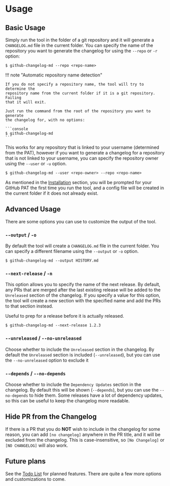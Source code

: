 # Usage

## Basic Usage

Simply run the tool in the folder of a git repository and it will generate a
`CHANGELOG.md` file in the current folder. You can specify the name of the
repository you want to generate the changelog for using the `--repo` or `-r`
option:

```console
$ github-changelog-md --repo <repo-name>
```

!!! note "Automatic repository name detection"

    If you do not specify a repository name, the tool will try to determine the
    repository name from the current folder if it is a git repository. Failing
    that it will exit.

    Just run the command from the root of the repository you want to generate
    the changelog for, with no options:

    ```console
    $ github-changelog-md
    ```

This works for any repository that is linked to your username (determined from
the PAT), however if you want to generate a changelog for a repository that is
not linked to your username, you can specify the repository owner using the
`--user` or `-u` option.

```console
$ github-changelog-md --user <repo-owner> --repo <repo-name>
```

As mentioned in the [Installation](installation.md) section, you will be
prompted for your GitHub PAT the first time you run the tool, and a config
file will be created in the current folder if it does not already exist.

## Advanced Usage

There are some options you can use to customize the output of the tool.

### `--output` / `-o`

By default the tool will create a `CHANGELOG.md` file in the current folder. You
can specify a different filename using the `--output` or `-o` option.

```console
$ github-changelog-md --output HISTORY.md
```

### `--next-release` / `-n`

This option allows you to specify the name of the next release. By default, any
PRs that are merged after the last existing release will be added to the
`Unreleased` section of the changelog. If you specify a value for this option,
the tool will create a new section with the specified name and add the PRs to
that section instead.

Useful to prep for a release before it is actually released.

```console
$ github-changelog-md --next-release 1.2.3
```

### `--unreleased` / `--no-unreleased`

Choose whether to include the `Unreleased` section in the changelog. By default
the `Unreleased` section is included (`--unreleased`), but you can use the
`--no-unreleased` option to exclude it

### `--depends` / `--no-depends`

Choose whether to include the `Dependency Updates` section in the changelog. By
default this will be shown (`--depends`), but you can use the `--no-depends` to
hide them. Some releases have a lot of dependency updates, so this can be useful
to keep the changelog more readable.

## Hide PR from the Changelog

If there is a PR that you do **NOT** wish to include in the changelog for some
reason, you can add `[no changelog]` anywhere in the PR title, and it will be
excluded from the changelog. This is case-insensitive, so `[No Changelog]` or
`[NO CHANGELOG]` will also work.

## Future plans

See the [Todo List](todo_list.md) for planned features. There are quite a few
more options and customizations to come.

